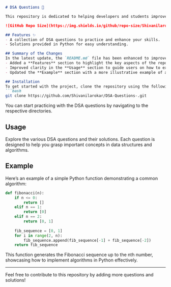 ```markdown
# DSA Questions 🚀

This repository is dedicated to helping developers and students improve their skills in Data Structures and Algorithms (DSA) through a collection of curated questions and solutions.

![GitHub Repo Size](https://img.shields.io/github/repo-size/Shivanilarokar/DSA-Questions-) ![Contributors](https://img.shields.io/github/contributors/Shivanilarokar/DSA-Questions-) ![Issues](https://img.shields.io/github/issues/Shivanilarokar/DSA-Questions-)

## Features ✨
- A collection of DSA questions to practice and enhance your skills.
- Solutions provided in Python for easy understanding.

## Summary of the Changes
In the latest update, the `README.md` file has been enhanced to improve clarity and provide better guidance for users. The following changes were made:
- Added a **Features** section to highlight the key aspects of the repository.
- Improved clarity in the **Usage** section to guide users on how to explore the repository.
- Updated the **Example** section with a more illustrative example of a Python function.

## Installation
To get started with the project, clone the repository using the following command:
```bash
git clone https://github.com/Shivanilarokar/DSA-Questions-.git
```

You can start practicing with the DSA questions by navigating to the respective directories.

## Usage
Explore the various DSA questions and their solutions. Each question is designed to help you grasp important concepts in data structures and algorithms.

## Example
Here’s an example of a simple Python function demonstrating a common algorithm:
```python
def fibonacci(n):
    if n <= 0:
        return []
    elif n == 1:
        return [0]
    elif n == 2:
        return [0, 1]
    
    fib_sequence = [0, 1]
    for i in range(2, n):
        fib_sequence.append(fib_sequence[-1] + fib_sequence[-2])
    return fib_sequence
```
This function generates the Fibonacci sequence up to the nth number, showcasing how to implement algorithms in Python effectively.

---

Feel free to contribute to this repository by adding more questions and solutions!
```